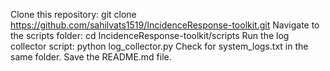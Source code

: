 Clone this repository: git clone https://github.com/sahilvats1519/IncidenceResponse-toolkit.git
Navigate to the scripts folder: cd IncidenceResponse-toolkit/scripts
Run the log collector script: python log_collector.py
Check for system_logs.txt in the same folder. Save the README.md file.